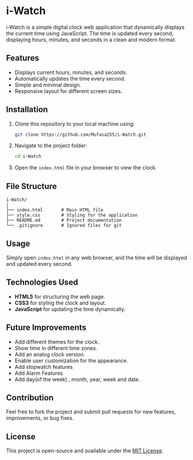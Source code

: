 # i-Watch

i-Watch is a simple digital clock web application that dynamically displays the current time using JavaScript. The time is updated every second, displaying hours, minutes, and seconds in a clean and modern format.

## Features

- Displays current hours, minutes, and seconds.
- Automatically updates the time every second.
- Simple and minimal design.
- Responsive layout for different screen sizes.

## Installation

1. Clone this repository to your local machine using:
    ```bash
    git clone https://github.com/Mufasa255/i-Watch.git
    ```

2. Navigate to the project folder:
    ```bash
    cd i-Watch
    ```

3. Open the `index.html` file in your browser to view the clock.

## File Structure

```
i-Watch/
│
├── index.html       # Main HTML file
├── style.css        # Styling for the application
├── README.md        # Project documentation
└── .gitignore       # Ignored files for git
```

## Usage

Simply open `index.html` in any web browser, and the time will be displayed and updated every second.

## Technologies Used

- **HTML5** for structuring the web page.
- **CSS3** for styling the clock and layout.
- **JavaScript** for updating the time dynamically.

## Future Improvements

- Add different themes for the clock.
- Show time in different time zones.
- Add an analog clock version.
- Enable user customization for the appearance.
- Add stopwatch features
- Add Alarm Features
- Add day(of the week) , month, year, week and date.

## Contribution

Feel free to fork the project and submit pull requests for new features, improvements, or bug fixes.

## License

This project is open-source and available under the [MIT License](LICENSE).

